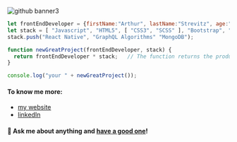 ![github banner3](https://user-images.githubusercontent.com/61030079/89348581-13e9d800-d6ad-11ea-9315-97ccbbdfc28a.png)

```javascript
let frontEndDeveloper = {firstName:"Arthur", lastName:"Strevitz", age:"always 21", favoriteColor:"transparent"};
let stack = [ "Javascript", "HTML5", [ "CSS3", "SCSS" ], "Bootstrap", "jQuery", [ "React", "GatsbyJS", "NextJS", "CRA" ], "Redux", "NodeJS", "npm", "Sketch" ];
stack.push("React Native", "GraphQL Algorithms" "MongoDB");

function newGreatProject(frontEndDeveloper, stack) {
  return frontEndDeveloper * stack;   // The function returns the product of frontEndDeveloper and stack
}

console.log("your " + newGreatProject());
```

#### To know me more:
- [my website](https://strzewiczek.pl/)
- [linkedIn](https://www.linkedin.com/in/strzewiczek/)

#### 💬 Ask me about anything and [have a good one](https://youtu.be/o48KzPa42_o)!

